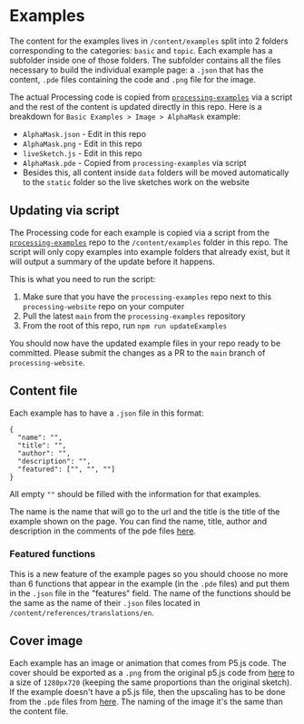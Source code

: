 # Examples

The content for the examples lives in `/content/examples` split into 2 folders corresponding to the categories: `basic` and `topic`. Each example has a subfolder inside one of those folders. The subfolder contains all the files necessary to build the individual example page: a `.json` that has the content, `.pde` files containing the code and `.png` file for the image.

The actual Processing code is copied from [`processing-examples`](https://github.com/processing/processing-examples) via a script and the rest of the content is updated directly in this repo. Here is a breakdown for `Basic Examples > Image > AlphaMask` example:

- `AlphaMask.json` - Edit in this repo
- `AlphaMask.png` - Edit in this repo
- `liveSketch.js` - Edit in this repo
- `AlphaMask.pde` - Copied from `processing-examples` via script
- Besides this, all content inside `data` folders will be moved automatically to the `static` folder so the live sketches work on the website

## Updating via script

The Processing code for each example is copied via a script from the [`processing-examples`](https://github.com/processing/processing-examples) repo to the `/content/examples` folder in this repo. The script will only copy examples into example folders that already exist, but it will output a summary of the update before it happens.

This is what you need to run the script:

1. Make sure that you have the `processing-examples` repo next to this `processing-website` repo on your computer
1. Pull the latest `main` from the `processing-examples` repository
1. From the root of this repo, run `npm run updateExamples`

You should now have the updated example files in your repo ready to be committed. Please submit the changes as a PR to the `main` branch of `processing-website`.

## Content file

Each example has to have a `.json` file in this format:

```
{
  "name": "",
  "title": "",
  "author": "",
  "description": "",
  "featured": ["", "", ""]
}
```

All empty `""` should be filled with the information for that examples.

The name is the name that will go to the url and the title is the title of the example shown on the page. You can find the name, title, author and description in the comments of the pde files [here](https://github.com/processing/processing-docs/tree/master/content/examples).

### Featured functions

This is a new feature of the example pages so you should choose no more than 6 functions that appear in the example (in the `.pde` files) and put them in the `.json` file in the "features" field. The name of the functions should be the same as the name of their `.json` files located in `/content/references/translations/en`.

## Cover image

Each example has an image or animation that comes from P5.js code. The cover should be exported as a `.png` from the original p5.js code from [here](https://github.com/processing/processing-docs/tree/master/content/examples_p5) to a size of `1280px720` (keeping the same proportions than the original sketch). If the example doesn't have a p5.js file, then the upscaling has to be done from the `.pde` files from [here](https://github.com/processing/processing-docs/tree/master/content/examples). The naming of the image it's the same than the content file.
